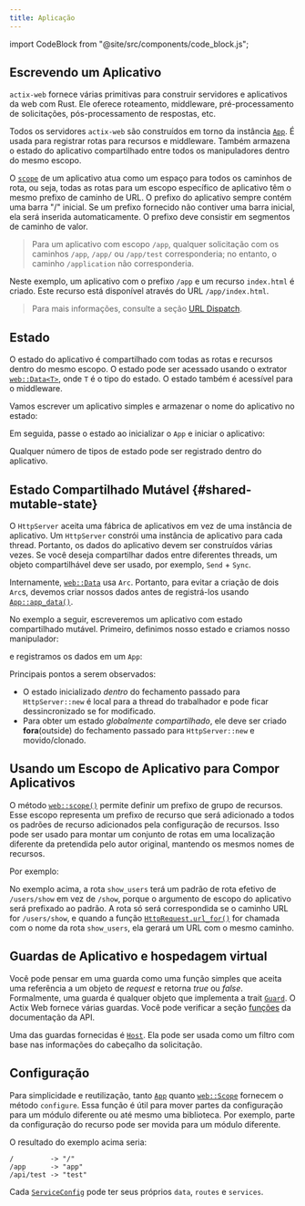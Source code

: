 ```yaml
---
title: Aplicação
---
```


import CodeBlock from "@site/src/components/code_block.js";

## Escrevendo um Aplicativo
`actix-web` fornece várias primitivas para construir servidores e aplicativos da web com Rust. Ele oferece roteamento, middleware, pré-processamento de solicitações, pós-processamento de respostas, etc.

Todos os servidores `actix-web` são construídos em torno da instância [`App`][app]. É usada para registrar rotas para recursos e middleware. Também armazena o estado do aplicativo compartilhado entre todos os manipuladores dentro do mesmo escopo.

O [`scope`][scope] de um aplicativo atua como um espaço para todos os caminhos de rota, ou seja, todas as rotas para um escopo específico de aplicativo têm o mesmo prefixo de caminho de URL. O prefixo do aplicativo sempre contém uma barra "/" inicial. Se um prefixo fornecido não contiver uma barra inicial, ela será inserida automaticamente. O prefixo deve consistir em segmentos de caminho de valor.

> Para um aplicativo com escopo `/app`, qualquer solicitação com os caminhos `/app`, `/app/` ou `/app/test` corresponderia; no entanto, o caminho `/application` não corresponderia.

<CodeBlock example="application" file="app.rs" section="setup" />

Neste exemplo, um aplicativo com o prefixo `/app` e um recurso `index.html` é criado. Este recurso está disponível através do URL `/app/index.html`.

> Para mais informações, consulte a seção [URL Dispatch][usingappprefix].

## Estado

O estado do aplicativo é compartilhado com todas as rotas e recursos dentro do mesmo escopo. O estado pode ser acessado usando o extrator [`web::Data<T>`][data], onde `T` é o tipo do estado. O estado também é acessível para o middleware.

Vamos escrever um aplicativo simples e armazenar o nome do aplicativo no estado:

<CodeBlock example="application" file="state.rs" section="setup" />

Em seguida, passe o estado ao inicializar o `App` e iniciar o aplicativo:

<CodeBlock example="application" file="state.rs" section="start_app" />

Qualquer número de tipos de estado pode ser registrado dentro do aplicativo.

## Estado Compartilhado Mutável {#shared-mutable-state}

O `HttpServer` aceita uma fábrica de aplicativos em vez de uma instância de aplicativo. Um `HttpServer` constrói uma instância de aplicativo para cada thread. Portanto, os dados do aplicativo devem ser construídos várias vezes. Se você deseja compartilhar dados entre diferentes threads, um objeto compartilhável deve ser usado, por exemplo, `Send` + `Sync`.

Internamente, [`web::Data`][data] usa `Arc`. Portanto, para evitar a criação de dois `Arc`s, devemos criar nossos dados antes de registrá-los usando [`App::app_data()`][appdata].

No exemplo a seguir, escreveremos um aplicativo com estado compartilhado mutável. Primeiro, definimos nosso estado e criamos nosso manipulador:

<CodeBlock example="application" file="mutable_state.rs" section="setup_mutable" />

e registramos os dados em um `App`:

<CodeBlock example="application" file="mutable_state.rs" section="make_app_mutable" />

Principais pontos a serem observados:
- O estado inicializado _dentro_ do fechamento passado para `HttpServer::new` é local para a thread do trabalhador e pode ficar dessincronizado se for modificado.
- Para obter um estado _globalmente compartilhado_, ele deve ser criado **fora**(outside) do fechamento passado para `HttpServer::new` e movido/clonado.

## Usando um Escopo de Aplicativo para Compor Aplicativos

O método [`web::scope()`][webscope] permite definir um prefixo de grupo de recursos. Esse escopo representa um prefixo de recurso que será adicionado a todos os padrões de recurso adicionados pela configuração de recursos. Isso pode ser usado para montar um conjunto de rotas em uma localização diferente da pretendida pelo autor original, mantendo os mesmos nomes de recursos.

Por exemplo:

<CodeBlock example="application" file="scope.rs" section="scope" />

No exemplo acima, a rota `show_users` terá um padrão de rota efetivo de `/users/show` em vez de `/show`, porque o argumento de escopo do aplicativo será prefixado ao padrão. A rota só será correspondida se o caminho URL for `/users/show`, e quando a função [`HttpRequest.url_for()`][urlfor] for chamada com o nome da rota `show_users`, ela gerará um URL com o mesmo caminho.

## Guardas de Aplicativo e hospedagem virtual

Você pode pensar em uma guarda como uma função simples que aceita uma referência a um objeto de _request_ e retorna _true_ ou _false_. Formalmente, uma guarda é qualquer objeto que implementa a trait [`Guard`][guardtrait]. O Actix Web fornece várias guardas. Você pode verificar a seção [funções][guardfuncs] da documentação da API.

Uma das guardas fornecidas é [`Host`][guardheader]. Ela pode ser usada como um filtro com base nas informações do cabeçalho da solicitação.

<CodeBlock example="application" file="vh.rs" section="vh" />

## Configuração

Para simplicidade e reutilização, tanto [`App`][appconfig] quanto [`web::Scope`][webscopeconfig] fornecem o método `configure`. Essa função é útil para mover partes da configuração para um módulo diferente ou até mesmo uma biblioteca. Por exemplo, parte da configuração do recurso pode ser movida para um módulo diferente.

<CodeBlock example="application" file="config.rs" section="config" />

O resultado do exemplo acima seria:

```
/         -> "/"
/app      -> "app"
/api/test -> "test"
```

Cada [`ServiceConfig`][serviceconfig] pode ter seus próprios `data`, `routes` e `services`.

<!-- LINKS -->

[usingappprefix]: /docs/url-dispatch/index.html#using-an-application-prefix-to-compose-applications
[stateexample]: https://github.com/actix/examples/blob/master/basics/state/src/main.rs
[guardtrait]: https://docs.rs/actix-web/4/actix_web/guard/trait.Guard.html
[guardfuncs]: https://docs.rs/actix-web/4/actix_web/guard/index.html#functions
[guardheader]: https://docs.rs/actix-web/4/actix_web/guard/fn.Header.html
[data]: https://docs.rs/actix-web/4/actix_web/web/struct.Data.html
[app]: https://docs.rs/actix-web/4/actix_web/struct.App.html
[appconfig]: https://docs.rs/actix-web/4/actix_web/struct.App.html#method.configure
[appdata]: https://docs.rs/actix-web/4/actix_web/struct.App.html#method.app_data
[scope]: https://docs.rs/actix-web/4/actix_web/struct.Scope.html
[webscopeconfig]: https://docs.rs/actix-web/4/actix_web/struct.Scope.html#method.configure
[webscope]: https://docs.rs/actix-web/4/actix_web/web/fn.scope.html
[urlfor]: https://docs.rs/actix-web/4/actix_web/struct.HttpRequest.html#method.url_for
[serviceconfig]: https://docs.rs/actix-web/4/actix_web/web/struct.ServiceConfig.html
